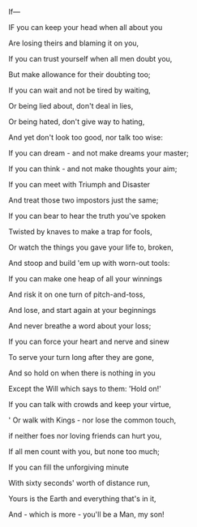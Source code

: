 If—

IF you can keep your head when all about you

Are losing theirs and blaming it on you,

If you can trust yourself when all men doubt you,

But make allowance for their doubting too;

If you can wait and not be tired by waiting,

Or being lied about, don't deal in lies,

Or being hated, don't give way to hating,

And yet don't look too good, nor talk too wise:

If you can dream - and not make dreams your master;

If you can think - and not make thoughts your aim;

If you can meet with Triumph and Disaster

And treat those two impostors just the same;

If you can bear to hear the truth you've spoken

Twisted by knaves to make a trap for fools,

Or watch the things you gave your life to, broken,

And stoop and build 'em up with worn-out tools:

If you can make one heap of all your winnings

And risk it on one turn of pitch-and-toss,

And lose, and start again at your beginnings

And never breathe a word about your loss;

If you can force your heart and nerve and sinew

To serve your turn long after they are gone,

And so hold on when there is nothing in you

Except the Will which says to them: 'Hold on!'

If you can talk with crowds and keep your virtue,

' Or walk with Kings - nor lose the common touch,

if neither foes nor loving friends can hurt you,

If all men count with you, but none too much;

If you can fill the unforgiving minute

With sixty seconds' worth of distance run,

Yours is the Earth and everything that's in it,

And - which is more - you'll be a Man, my son!
